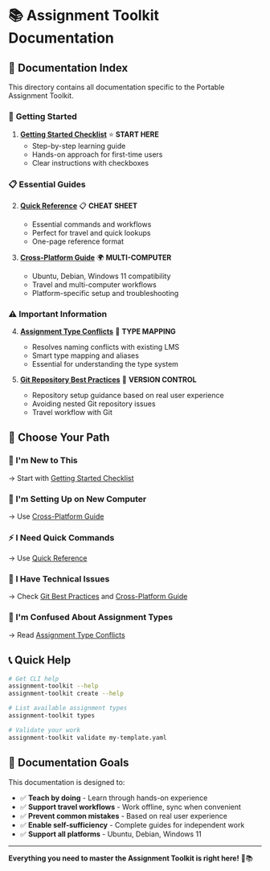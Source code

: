 # 📚 Assignment Toolkit Documentation

## 🎯 Documentation Index

This directory contains all documentation specific to the Portable Assignment Toolkit.

### 🚀 **Getting Started**
1. **[Getting Started Checklist](GETTING_STARTED_CHECKLIST.md)** ⭐ **START HERE**
   - Step-by-step learning guide
   - Hands-on approach for first-time users
   - Clear instructions with checkboxes

### 📋 **Essential Guides**
2. **[Quick Reference](portable_assignments_quick_reference.md)** 📋 **CHEAT SHEET**
   - Essential commands and workflows
   - Perfect for travel and quick lookups
   - One-page reference format

3. **[Cross-Platform Guide](CROSS_PLATFORM_COMPATIBILITY_GUIDE.md)** 🌍 **MULTI-COMPUTER**
   - Ubuntu, Debian, Windows 11 compatibility
   - Travel and multi-computer workflows
   - Platform-specific setup and troubleshooting

### ⚠️ **Important Information**
4. **[Assignment Type Conflicts](ASSIGNMENT_TYPE_CONFLICTS_GUIDE.md)** 🔄 **TYPE MAPPING**
   - Resolves naming conflicts with existing LMS
   - Smart type mapping and aliases
   - Essential for understanding the type system

5. **[Git Repository Best Practices](GIT_REPOSITORY_BEST_PRACTICES.md)** 📁 **VERSION CONTROL**
   - Repository setup guidance based on real user experience
   - Avoiding nested Git repository issues
   - Travel workflow with Git

## 🎯 **Choose Your Path**

### **👤 I'm New to This**
→ Start with [Getting Started Checklist](GETTING_STARTED_CHECKLIST.md)

### **🧳 I'm Setting Up on New Computer**  
→ Use [Cross-Platform Guide](CROSS_PLATFORM_COMPATIBILITY_GUIDE.md)

### **⚡ I Need Quick Commands**
→ Use [Quick Reference](portable_assignments_quick_reference.md)

### **🔧 I Have Technical Issues**
→ Check [Git Best Practices](GIT_REPOSITORY_BEST_PRACTICES.md) and [Cross-Platform Guide](CROSS_PLATFORM_COMPATIBILITY_GUIDE.md)

### **🎯 I'm Confused About Assignment Types**
→ Read [Assignment Type Conflicts](ASSIGNMENT_TYPE_CONFLICTS_GUIDE.md)

## 📞 **Quick Help**

```bash
# Get CLI help
assignment-toolkit --help
assignment-toolkit create --help

# List available assignment types
assignment-toolkit types

# Validate your work
assignment-toolkit validate my-template.yaml
```

## 🎉 **Documentation Goals**

This documentation is designed to:
- ✅ **Teach by doing** - Learn through hands-on experience
- ✅ **Support travel workflows** - Work offline, sync when convenient  
- ✅ **Prevent common mistakes** - Based on real user experience
- ✅ **Enable self-sufficiency** - Complete guides for independent work
- ✅ **Support all platforms** - Ubuntu, Debian, Windows 11

---

**Everything you need to master the Assignment Toolkit is right here!** 🚀📚
